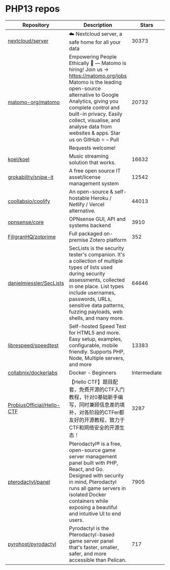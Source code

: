 # PHP13 repos

| Repository                                                                | Description                                                                                                                                                                                                                                                                                                                  | Stars        |          |      |
| ------------------------------------------------------------------------- | ---------------------------------------------------------------------------------------------------------------------------------------------------------------------------------------------------------------------------------------------------------------------------------------------------------------------------- | ------------ | -------- | ---- |
| [nextcloud/server](https://github.com/nextcloud/server)                   | ☁️ Nextcloud server, a safe home for all your data                                                                                                                                                                                                                                                                           | 30373        |          |      |
| [matomo-org/matomo](https://github.com/matomo-org/matomo)                 | Empowering People Ethically 🚀 — Matomo is hiring! Join us → <https://matomo.org/jobs> Matomo is the leading open-source alternative to Google Analytics, giving you complete control and built-in privacy. Easily collect, visualise, and analyse data from websites & apps. Star us on GitHub ⭐️  – Pull Requests welcome! | 20732        |          |      |
| [koel/koel](https://github.com/koel/koel)                                 | Music streaming solution that works.                                                                                                                                                                                                                                                                                         | 16632        |          |      |
| [grokability/snipe-it](https://github.com/grokability/snipe-it)           | A free open source IT asset/license management system                                                                                                                                                                                                                                                                        | 12542        |          |      |
| [coollabsio/coolify](https://github.com/coollabsio/coolify)               | An open-source & self-hostable Heroku / Netlify / Vercel alternative.                                                                                                                                                                                                                                                        | 44013        |          |      |
| [opnsense/core](https://github.com/opnsense/core)                         | OPNsense GUI, API and systems backend                                                                                                                                                                                                                                                                                        | 3910         |          |      |
| [FiligranHQ/zotprime](https://github.com/FiligranHQ/zotprime)             | Full packaged on-premise Zotero platform                                                                                                                                                                                                                                                                                     | 352          |          |      |
| [danielmiessler/SecLists](https://github.com/danielmiessler/SecLists)     | SecLists is the security tester's companion. It's a collection of multiple types of lists used during security assessments, collected in one place. List types include usernames, passwords, URLs, sensitive data patterns, fuzzing payloads, web shells, and many more.                                                     | 64646        |          |      |
| [librespeed/speedtest](https://github.com/librespeed/speedtest)           | Self-hosted Speed Test for HTML5 and more. Easy setup, examples, configurable, mobile friendly. Supports PHP, Node, Multiple servers, and more                                                                                                                                                                               | 13383        |          |      |
| [collabnix/dockerlabs](https://github.com/collabnix/dockerlabs)           | Docker  - Beginners                                                                                                                                                                                                                                                                                                          | Intermediate | Advanced | 7755 |
| [ProbiusOfficial/Hello-CTF](https://github.com/ProbiusOfficial/Hello-CTF) | 【Hello CTF】题目配套，免费开源的CTF入门教程，针对0基础新手编写，同时兼顾信息差的填补，对各阶段的CTFer都友好的开源教程，致力于CTF和网络安全的开源生态！                                                                                                                                                                                                                                       | 3287         |          |      |
| [pterodactyl/panel](https://github.com/pterodactyl/panel)                 | Pterodactyl® is a free, open-source game server management panel built with PHP, React, and Go. Designed with security in mind, Pterodactyl runs all game servers in isolated Docker containers while exposing a beautiful and intuitive UI to end users.                                                                    | 7905         |          |      |
| [pyrohost/pyrodactyl](https://github.com/pyrohost/pyrodactyl)             | Pyrodactyl is the Pterodactyl-based game server panel that's faster, smaller, safer, and more accessible than Pelican.                                                                                                                                                                                                       | 717          |          |      |
